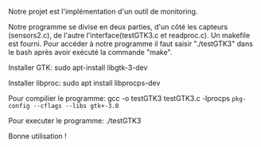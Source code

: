 Notre projet est l'implémentation d'un outil
de monitoring.

Notre programme se divise en deux parties, d'un côté les capteurs (sensors2.c), de l'autre l'interface(testGTK3.c et readproc.c).
Un makefile est fourni. 
Pour accéder à notre programme il faut saisir "./testGTK3" dans le bash après avoir exécuté 
la commande "make".

Installer GTK: sudo apt-install libgtk-3-dev

Installer libproc: sudo apt install libprocps-dev

Pour compilier le programme: gcc -o testGTK3 testGTK3.c -lprocps `pkg-config --cflags --libs gtk+-3.0`

Pour executer le programme: ./testGTK3

Bonne utilisation !
